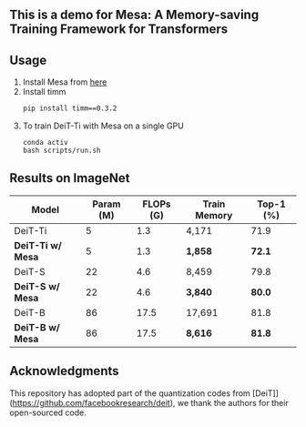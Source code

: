 ## This is a demo for Mesa: A Memory-saving Training Framework for Transformers

## Usage

1. Install Mesa from [here]()
2. Install timm
    ```bash
    pip install timm==0.3.2
   ```
3. To train DeiT-Ti with Mesa on a single GPU
   ```
   conda activ
   bash scripts/run.sh
   ```

## Results on ImageNet


| Model               | Param (M) | FLOPs (G) | Train Memory | Top-1 (%) |
| ------------------- | --------- | --------- | ------------ | --------- |
| DeiT-Ti             | 5         | 1.3       | 4,171         | 71.9      |
| **DeiT-Ti w/ Mesa** | 5         | 1.3       | **1,858**     | **72.1**  |
| DeiT-S              | 22        | 4.6       | 8,459         | 79.8      |
| **DeiT-S w/ Mesa**  | 22        | 4.6       | **3,840**     | **80.0**    |
| DeiT-B              | 86        | 17.5      | 17,691        | 81.8      |
| **DeiT-B w/ Mesa**  | 86        | 17.5      | **8,616**     | **81.8**  |



## Acknowledgments

This repository has adopted part of the quantization codes from [DeiT]](https://github.com/facebookresearch/deit), we thank the authors for their open-sourced code.
